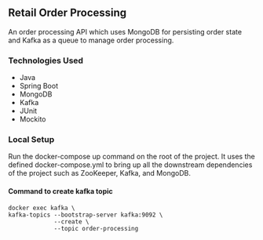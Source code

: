## Retail Order Processing
An order processing API which uses MongoDB for persisting order state
and Kafka as a queue to manage order processing.  

### Technologies Used
- Java
- Spring Boot
- MongoDB
- Kafka
- JUnit
- Mockito

### Local Setup
Run the docker-compose up command on the root of the project. 
It uses the defined docker-compose.yml to 
bring up all the downstream dependencies of the project 
such as ZooKeeper, Kafka, and MongoDB.

#### Command to create kafka topic
```
docker exec kafka \
kafka-topics --bootstrap-server kafka:9092 \
             --create \
             --topic order-processing
```